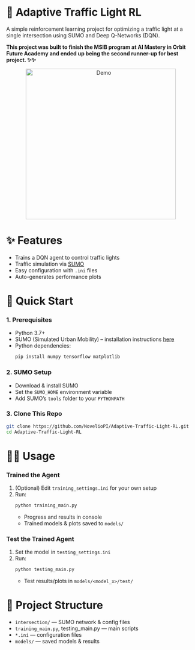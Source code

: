 # 🚦 Adaptive Traffic Light RL
A simple reinforcement learning project for optimizing a traffic light at a single intersection using SUMO and Deep Q-Networks (DQN).

**This project was built to finish the MSIB program at AI Mastery in Orbit Future Academy and ended up being the second runner-up for best project. ✨✨**

<div align="center">
  <img src="https://github.com/user-attachments/assets/d05697e8-04cc-41c8-8c22-0a2dd6995681" alt="Demo" width="400"/>
</div>

# ✨ Features
- Trains a DQN agent to control traffic lights
- Traffic simulation via [SUMO](https://www.eclipse.org/sumo/)
- Easy configuration with `.ini` files
- Auto-generates performance plots


# 🚀 Quick Start
### 1. Prerequisites
  - Python 3.7+
  - SUMO (Simulated Urban Mobility) – installation instructions [here](https://sumo.dlr.de/docs/Downloads.php)
  - Python dependencies:
    ```bash
    pip install numpy tensorflow matplotlib
    ```
### 2. SUMO Setup
  - Download & install SUMO
  - Set the `SUMO_HOME` environment variable
  - Add SUMO’s `tools` folder to your `PYTHONPATH`
### 3. Clone This Repo
  ```bash
  git clone https://github.com/NovelioPI/Adaptive-Traffic-Light-RL.git
  cd Adaptive-Traffic-Light-RL
  ```


# 🏃‍♂️ Usage
### Trained the Agent
  1. (Optional) Edit `training_settings.ini` for your own setup
  2. Run:
     ```bash
     python training_main.py
     ```
     - Progress and results in console
     - Trained models & plots saved to `models/`
### Test the Trained Agent
  1. Set the model in `testing_settings.ini`
  2. Run:
     ```bash
     python testing_main.py
     ```
     - Test results/plots in `models/<model_x>/test/`


# 📁 Project Structure
- `intersection/` — SUMO network & config files
- `training_main.py`, testing_main.py — main scripts
- `*.ini` — configuration files
- `models/` — saved models & results
